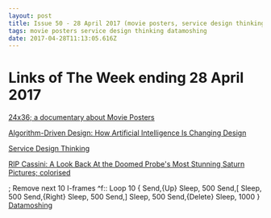 ```yaml
---
layout: post
title: Issue 50 - 28 April 2017 (movie posters, service design thinking, datamoshing)
tags: movie posters service design thinking datamoshing
date: 2017-04-28T11:13:05.616Z
---
```

# Links of The Week ending 28 April 2017

<a href="https://vimeo.com/177418331" target="_blank">24x36; a documentary about Movie Posters</a>

<a href="https://www.smashingmagazine.com/2017/01/algorithm-driven-design-how-artificial-intelligence-changing-design/" target="_blank">Algorithm-Driven Design: How Artificial Intelligence Is Changing Design</a>

<a href="https://articles.uie.com/service-design-thinking/" target="_blank">Service Design Thinking</a>

<a href="http://gizmodo.com/a-look-back-at-cassinis-most-mind-blowing-pictures-of-s-1793990095" target="_blank">RIP Cassini: A Look Back At the Doomed Probe's Most Stunning Saturn Pictures; colorised</a>

; Remove next 10 I-frames
^f::
Loop 10 {
Send,{Up}
Sleep, 500
Send,[
Sleep, 500
Send,{Right}
Sleep, 500
Send,]
Sleep, 500
Send,{Delete}
Sleep, 1000
}
<a href="http://datamoshing.com" target="_blank">Datamoshing</a>